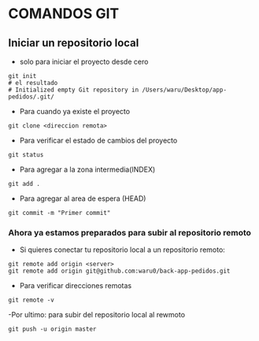 # COMANDOS GIT

## Iniciar un repositorio local

- solo para iniciar el proyecto desde cero

```
git init
# el resultado
# Initialized empty Git repository in /Users/waru/Desktop/app-pedidos/.git/
```

- Para cuando ya existe el proyecto

```
git clone <direccion remota>
```

- Para verificar el estado de cambios del proyecto

```
git status
```

- Para agregar a la zona intermedia(INDEX)

```
git add .
```

- Para agregar al area de espera (HEAD)

```
git commit -m "Primer commit"
```

### Ahora ya estamos preparados para subir al repositorio remoto

- Si quieres conectar tu repositorio local a un repositorio remoto:

```
git remote add origin <server>
git remote add origin git@github.com:waru0/back-app-pedidos.git
```

- Para verificar direcciones remotas

```
git remote -v
```

-Por ultimo: para subir del repositorio local al rewmoto

```
git push -u origin master

```
